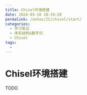 ```yaml
---
title: Chisel环境搭建
date: 2024-03-18 10:19:28
permalink: /notes/IC/chisel/start/
categories:
  - 学习笔记
  - 体系结构&数字IC
  - Chisel
tags:
  - 
---
```


# Chisel环境搭建
TODO